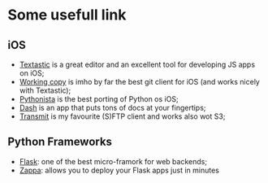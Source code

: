 # Some usefull link

## iOS
* [Textastic](https://www.textasticapp.com/) is a great editor and an excellent tool for developing JS apps on iOS;
* [Working copy](https://workingcopyapp.com/) is imho by far the best git client for iOS (and works nicely with Textastic);
* [Pythonista](http://omz-software.com/pythonista/) is the best porting of Python os iOS;
* [Dash](https://kapeli.com/dash_ios) is an app that puts tons of docs at your fingertips;
* [Transmit](https://panic.com/transmit/) is my favourite (S)FTP client and works also wot S3;

## Python Frameworks
* [Flask](http://flask.pocoo.org/): one of the best micro-framork for web backends;
* [Zappa](https://github.com/Miserlou/Zappa): allows you to deploy your Flask apps just in minutes
